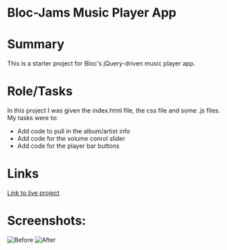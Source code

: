 # Bloc-Jams Music Player App

# Summary
This is a starter project for Bloc's jQuery-driven music player app.

# Role/Tasks
In this project I was given the index.html file, the css file and some .js files. My tasks were to:
- Add code to pull in the album/artist info
- Add code for the volume conrol slider
- Add code for the player bar buttons

# Links
[Link to live project](https://greg-bloc-jams.netlify.com/)

# Screenshots:
![Before](https://drive.google.com/open?id=193Wy6Sw7JvczZ6V5eBtmV_8VImg-sQij)
![After](https://drive.google.com/open?id=1WC2BsxNJ0VyHue-rfn6u9cvjMv7PiA8c)



